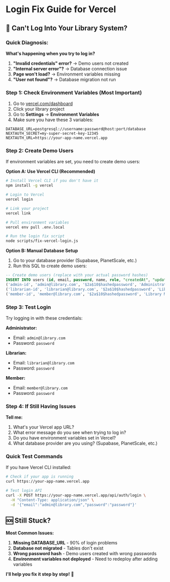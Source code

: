 # Login Fix Guide for Vercel

## 🚨 Can't Log Into Your Library System?

### **Quick Diagnosis:**

**What's happening when you try to log in?**
1. **"Invalid credentials" error?** → Demo users not created
2. **"Internal server error"?** → Database connection issue  
3. **Page won't load?** → Environment variables missing
4. **"User not found"?** → Database migration not run

### **Step 1: Check Environment Variables (Most Important)**

1. Go to [vercel.com/dashboard](https://vercel.com/dashboard)
2. Click your library project
3. Go to **Settings** → **Environment Variables**
4. Make sure you have these 3 variables:

```
DATABASE_URL=postgresql://username:password@host:port/database
NEXTAUTH_SECRET=my-super-secret-key-12345
NEXTAUTH_URL=https://your-app-name.vercel.app
```

### **Step 2: Create Demo Users**

If environment variables are set, you need to create demo users:

**Option A: Use Vercel CLI (Recommended)**
```bash
# Install Vercel CLI if you don't have it
npm install -g vercel

# Login to Vercel
vercel login

# Link your project
vercel link

# Pull environment variables
vercel env pull .env.local

# Run the login fix script
node scripts/fix-vercel-login.js
```

**Option B: Manual Database Setup**
1. Go to your database provider (Supabase, PlanetScale, etc.)
2. Run this SQL to create demo users:

```sql
-- Create demo users (replace with your actual password hashes)
INSERT INTO users (id, email, password, name, role, "createdAt", "updatedAt") VALUES
('admin-id', 'admin@library.com', '$2a$10$hashedpassword', 'Administrator', 'ADMIN', NOW(), NOW()),
('librarian-id', 'librarian@library.com', '$2a$10$hashedpassword', 'Librarian', 'LIBRARIAN', NOW(), NOW()),
('member-id', 'member@library.com', '$2a$10$hashedpassword', 'Library Member', 'MEMBER', NOW(), NOW());
```

### **Step 3: Test Login**

Try logging in with these credentials:

**Administrator:**
- Email: `admin@library.com`
- Password: `password`

**Librarian:**
- Email: `librarian@library.com`  
- Password: `password`

**Member:**
- Email: `member@library.com`
- Password: `password`

### **Step 4: If Still Having Issues**

**Tell me:**
1. What's your Vercel app URL?
2. What error message do you see when trying to log in?
3. Do you have environment variables set in Vercel?
4. What database provider are you using? (Supabase, PlanetScale, etc.)

### **Quick Test Commands**

If you have Vercel CLI installed:

```bash
# Check if your app is running
curl https://your-app-name.vercel.app

# Test login API
curl -X POST https://your-app-name.vercel.app/api/auth/login \
  -H "Content-Type: application/json" \
  -d '{"email":"admin@library.com","password":"password"}'
```

## 🆘 Still Stuck?

**Most Common Issues:**
1. **Missing DATABASE_URL** - 90% of login problems
2. **Database not migrated** - Tables don't exist
3. **Wrong password hash** - Demo users created with wrong passwords
4. **Environment variables not deployed** - Need to redeploy after adding variables

**I'll help you fix it step by step!** 🚀
